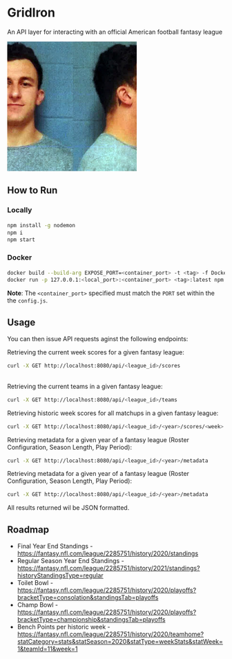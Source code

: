 # GridIron

An API layer for interacting with an official American football fantasy league

<img src="./images/johnny_football.jpg" width="300" height="300" /> 


## How to Run

### Locally

```bash
npm install -g nodemon 
npm i
npm start
```

### Docker

```bash
docker build --build-arg EXPOSE_PORT=<container_port> -t <tag> -f Dockerfile 
docker run -p 127.0.0.1:<local_port>:<container_port> <tag>:latest npm start
```

**Note**: The `<container_port>` specified must match the `PORT` set within the the `config.js`.

## Usage 
You can then issue API requests aginst the following endpoints:

Retrieving the current week scores for a given fantasy league:

```bash
curl -X GET http://localhost:8080/api/<league_id>/scores
 
```

Retrieving the current teams in a given fantasy league:
```bash
curl -X GET http://localhost:8080/api/<league_id>/teams

```

Retrieving historic week scores for all matchups in a given fantasy league:
```bash
curl -X GET http://localhost:8080/api/<league_id>/<year>/scores/<week>
```

Retrieving metadata for a given year of a fantasy league (Roster Configuration, Season Length, Play Period):
```bash
curl -X GET http://localhost:8080/api/<league_id>/<year>/metadata
```

Retrieving metadata for a given year of a fantasy league (Roster Configuration, Season Length, Play Period):
```bash
curl -X GET http://localhost:8080/api/<league_id>/<year>/metadata
```

All results returned wil be JSON formatted.

## Roadmap

* Final Year End Standings - https://fantasy.nfl.com/league/2285751/history/2020/standings
* Regular Season Year End Standings - https://fantasy.nfl.com/league/2285751/history/2021/standings?historyStandingsType=regular
* Toilet Bowl - https://fantasy.nfl.com/league/2285751/history/2020/playoffs?bracketType=consolation&standingsTab=playoffs
* Champ Bowl - https://fantasy.nfl.com/league/2285751/history/2020/playoffs?bracketType=championship&standingsTab=playoffs
* Bench Points per historic week - https://fantasy.nfl.com/league/2285751/history/2020/teamhome?statCategory=stats&statSeason=2020&statType=weekStats&statWeek=1&teamId=11&week=1
